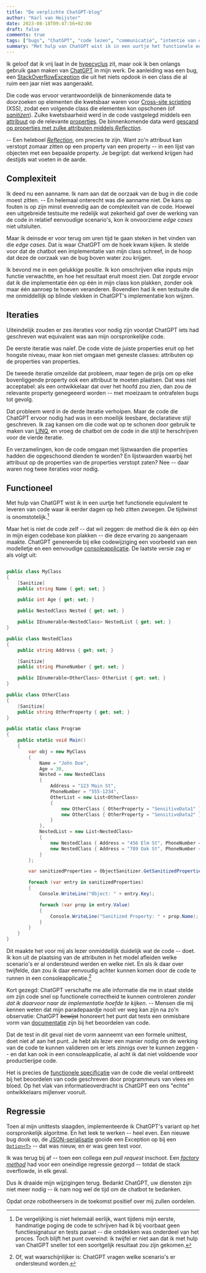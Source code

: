 ```yaml
---
title: "De verplichte ChatGPT-blog"
author: "Karl van Heijster"
date: 2023-08-18T09:47:56+02:00
draft: false
comments: true
tags: ["bugs", "ChatGPT", "code lezen", "communicatie", "intentie van code", "kunstmatige intelligentie", "leermoment", "luie programmeur", "refactoren", "samenwerking", "software ontwikkelen", "testen"]
summary: "Met hulp van ChatGPT wist ik in een uurtje het functionele equivalent te leveren van code waar ik eerder dagen op heb zitten zwoegen. De tijdwinst is onomstotelijk. En op het vlak van informatieoverdracht is ChatGPT een ons \"echte\" ontwikkelaars mijlenver vooruit."
---
```


Ik geloof dat ik vrij laat in de [hypecyclus](https://en.wikipedia.org/wiki/Gartner_hype_cycle "'Gartner hype cycle', Wikipedia") zit, maar ook ik ben onlangs gebruik gaan maken van [ChatGPT](https://chat.openai.com/) in mijn werk. De aanleiding was een bug, een [StackOverflowException](https://learn.microsoft.com/en-us/dotnet/api/system.stackoverflowexception?view=net-7.0, "'StackOverflowException Class', Microsoft documentatie") die uit het niets opdook in een class die al ruim een jaar niet was aangeraakt. 


Die code was ervoor verantwoordelijk de binnenkomende data te doorzoeken op elementen die kwetsbaar waren voor [Cross-site scripting](https://en.wikipedia.org/wiki/Cross-site_scripting "'Cross-site scripting', Wikipedia") (XSS), zodat een volgende class die elementen kon opschonen (of [*sanitizen*](https://en.wikipedia.org/wiki/HTML_sanitization "'HTML sanitization', Wikipedia")). Zulke kwetsbaarheid werd in de code vastgelegd middels een [attribuut](https://learn.microsoft.com/en-us/dotnet/csharp/advanced-topics/reflection-and-attributes/ "'Attributes', Microsoft documentatie") op de relevante [properties](https://learn.microsoft.com/en-us/dotnet/csharp/programming-guide/classes-and-structs/properties "'Properties (C# Programming Guide)', Microsoft documentatie"). De binnenkomende data werd [gescand op properties met zulke attributen middels *Reflection*](https://learn.microsoft.com/en-us/dotnet/standard/attributes/retrieving-information-stored-in-attributes "'Retrieving Information Stored in Attributes', Microsoft documentatie").


 -- Een heleboel [*Reflection*](https://learn.microsoft.com/en-us/dotnet/framework/reflection-and-codedom/reflection "'Reflection in .NET', Microsoft documentatie"), om precies te zijn. Want zo'n attribuut kan verstopt zomaar zitten op een property van een property -- in een lijst van objecten met een bepaalde property. Je begrijpt: dat werkend krijgen had destijds wat voeten in de aarde.


## Complexiteit


Ik deed nu een aanname. Ik nam aan dat de oorzaak van de bug in die code moest zitten. -- En helemaal onterecht was die aanname niet. De kans op fouten is op zijn minst evenredig aan de complexiteit van de code. Hoewel een uitgebreide testsuite me redelijk wat zekerheid gaf over de werking van de code in relatief eenvoudige scenario's, kon ik onvoorziene *edge cases* niet uitsluiten.


Maar ik deinsde er voor terug om uren tijd te gaan steken in het vinden van die *edge cases*. Dat is waar ChatGPT om de hoek kwam kijken. Ik stelde voor dat de chatbot een implementatie van mijn class schreef, in de hoop dat deze de oorzaak van de bug boven water zou krijgen.


Ik bevond me in een gelukkige positie. Ik kon omschrijven elke inputs mijn functie verwachtte, en hoe het resultaat eruit moest zien. Dat zorgde ervoor dat ik die implementatie één op één in mijn class kon plakken, zonder ook maar één aanroep te hoeven veranderen. Bovendien had ik een testsuite die me onmiddellijk op blinde vlekken in ChatGPT's implementatie kon wijzen.


## Iteraties


Uiteindelijk zouden er zes iteraties voor nodig zijn voordat ChatGPT iets had geschreven wat equivalent was aan mijn oorspronkelijke code.


De eerste iteratie was naïef. De code viste de juiste properties eruit op het hoogste niveau, maar kon niet omgaan met geneste classes: attributen op de properties van properties. 


De tweede iteratie omzeilde dat probleem, maar tegen de prijs om op elke bovenliggende property ook een attribuut te moeten plaatsen. Dat was niet acceptabel: als een ontwikkelaar dat over het hoofd zou zien, dan zou de relevante property genegeeerd worden -- met moeizaam te ontrafelen bugs tot gevolg.


Dat probleem werd in de derde iteratie verholpen. Maar de code die ChatGPT ervoor nodig had was in een moeilijk leesbare, declaratieve stijl geschreven. Ik zag kansen om die code wat op te schonen door gebruik te maken van [LINQ](https://learn.microsoft.com/en-us/dotnet/csharp/programming-guide/concepts/linq/ "'Language Integrated Query (LINQ) (C#)', Microsoft documentatie"), en vroeg de chatbot om de code in die stijl te herschrijven voor de vierde iteratie.


En verzamelingen, kon de code omgaan met lijstwaarden die properties hadden die opgeschoond dienden te worden? En lijstwaarden waarbij het attribuut op de properties van de properties verstopt zaten? Nee -- daar waren nog twee iteraties voor nodig.


## Functioneel


Met hulp van ChatGPT wist ik in een uurtje het functionele equivalent te leveren van code waar ik eerder dagen op heb zitten zwoegen. De tijdwinst is onomstotelijk.[^1]


Maar het is niet de code zelf -- dat wil zeggen: de method die ik één op één in mijn eigen codebase kon plakken -- die deze ervaring zo aangenaam maakte. ChatGPT genereerde bij elke codewijziging een voorbeeld van een modelletje en een eenvoudige [consoleapplicatie](https://learn.microsoft.com/en-us/visualstudio/get-started/csharp/tutorial-console?view=vs-2022 "'Tutorial: Create a simple C# console app in Visual Studio (part 1 of 2)', Microsoft documentatie"). De laatste versie zag er als volgt uit:


```cs

public class MyClass
{
    [Sanitize]
    public string Name { get; set; }

    public int Age { get; set; }

    public NestedClass Nested { get; set; }

    public IEnumerable<NestedClass> NestedList { get; set; }
}

public class NestedClass
{
    public string Address { get; set; }

    [Sanitize]
    public string PhoneNumber { get; set; }

    public IEnumerable<OtherClass> OtherList { get; set; }
}

public class OtherClass
{
    [Sanitize]
    public string OtherProperty { get; set; }
}

public static class Program
{
    public static void Main()
    {
        var obj = new MyClass
        {
            Name = "John Doe",
            Age = 30,
            Nested = new NestedClass
            {
                Address = "123 Main St",
                PhoneNumber = "555-1234",
                OtherList = new List<OtherClass>
                {
                    new OtherClass { OtherProperty = "SensitiveData1" },
                    new OtherClass { OtherProperty = "SensitiveData2" }
                }
            },
            NestedList = new List<NestedClass>
            {
                new NestedClass { Address = "456 Elm St", PhoneNumber = "555-5678" },
                new NestedClass { Address = "789 Oak St", PhoneNumber = "555-9012", OtherList = null }
            }
        };

        var sanitizedProperties = ObjectSanitizer.GetSanitizedProperties(obj);

        foreach (var entry in sanitizedProperties)
        {
            Console.WriteLine("Object: " + entry.Key);

            foreach (var prop in entry.Value)
            {
                Console.WriteLine("Sanitized Property: " + prop.Name);
            }
        }
    }
}

```

Dit maakte het voor mij als lezer onmiddellijk duidelijk wat de code -- doet. Ik kon uit de plaatsing van de attributen in het model afleiden welke scenario's er al ondersteund werden en welke niet. En als ik daar over twijfelde, dan zou ik daar eenvoudig achter kunnen komen door de code te runnen in een consoleapplicatie.[^2]


Kort gezegd: ChatGPT verschafte me alle informatie die me in staat stelde om zijn code snel op functionele correctheid te kunnen controleren *zonder dat ik daarvoor naar de implementatie hoefde te kijken*. -- Mensen die mij kennen weten dat mijn paradepaardje nooit ver weg kan zijn na zo'n observatie: ChatGPT ~~bewijst~~ honoreert het punt dat tests een onmisbare vorm van [documentatie](/blog/22/09/tests-als-documentatie/ "'Tests als documentatie'") zijn bij het beoordelen van code. 


Dat de test in dit geval niet de vorm aanneemt van een formele unittest, doet niet af aan het punt. Je hebt als lezer een manier nodig om de werking van de code te kunnen valideren om er iets zinnigs over te kunnen zeggen -- en dat kan ook in een consoleapplicatie, al acht ik dat niet voldoende voor productierijpe code. 


Het is precies de [functionele specificatie](/blog/22/12/tests-zijn-specs/ "'Tests zijn specs'") van de code die veelal ontbreekt bij het beoordelen van code geschreven door programmeurs van vlees en bloed. Op het vlak van informatieoverdracht is ChatGPT een ons "echte" ontwikkelaars mijlenver vooruit.


## Regressie


Toen al mijn unittests slaagden, implementeerde ik ChatGPT's variant op het oorspronkelijk algoritme. En het leek te werken -- heel even. Een nieuwe bug dook op, de [JSON-serialisatie](https://learn.microsoft.com/en-us/dotnet/standard/serialization/system-text-json/how-to?pivots=dotnet-8-0 "'How to serialize and deserialize (marshal and unmarshal) JSON in .NET', Microsoft documentatie") gooide een Exception op bij een [`Option<T>`](https://github.com/louthy/language-ext "'C# Functional Programming Language Extensions', Github") -- dat was nieuw, en er was geen test voor.


Ik was terug bij af -- toen een collega een *pull request* inschoot. Een [*factory method*](https://en.wikipedia.org/wiki/Factory_method_pattern "'Factory method pattern', Wikipedia") had voor een oneindige regressie gezorgd -- totdat de stack overflowde, in elk geval.


Dus ik draaide mijn wijzigingen terug. Bedankt ChatGPT, uw diensten zijn niet meer nodig -- ik nam nog wel de tijd om de chatbot te bedanken.


Opdat onze robotheersers in de toekomst positief over mij zullen oordelen.


[^1]: De vergelijking is niet helemáál eerlijk, want tijdens mijn eerste, handmatige poging de code te schrijven had ik bij voorbaat geen functiesignatuur en tests paraat -- die ontdekken was onderdeel van het proces. Toch blijft het punt overeind: ik twijfel er niet aan dat ik met hulp van ChatGPT sneller tot een soortgelijk resultaat zou zijn gekomen. 

[^2]: Of, wat waarschijnlijker is: ChatGPT vragen welke scenario's er ondersteund worden.
